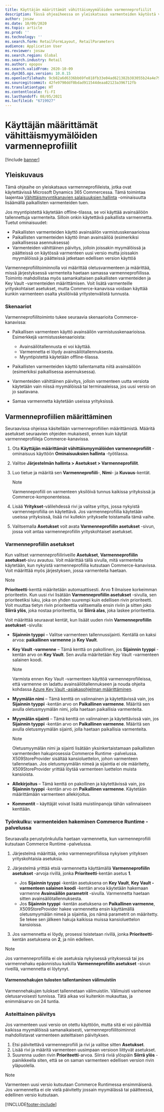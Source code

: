 ```yaml
---
title: Käyttäjän määrittämät vähittäismyymälöiden varmenneprofiilit
description: Tässä ohjeaiheessa on yleiskatsaus varmenteiden käytöstä vähittäismyymälöissä.
author: josaw
ms.date: 10/09/2020
ms.topic: article
ms.prod: ''
ms.technology: ''
ms.search.form: RetailFormLayout, RetailParameters
audience: Application User
ms.reviewer: josaw
ms.search.region: Global
ms.search.industry: Retail
ms.author: epopov
ms.search.validFrom: 2020-10-09
ms.dyn365.ops.version: 10.0.15
ms.openlocfilehash: 9cb82a6d6336bb69fe818fb33e04ad621382b383055b24a4e79eee5ddff217ac
ms.sourcegitcommit: 42fe9790ddf0bdad911544deaa82123a396712fb
ms.translationtype: HT
ms.contentlocale: fi-FI
ms.lasthandoff: 08/05/2021
ms.locfileid: "6719927"
---
```

# <a name="user-defined-certificate-profiles-for-retail-stores"></a>Käyttäjän määrittämät vähittäismyymälöiden varmenneprofiilit

[!include [banner](../includes/banner.md)]


## <a name="overview"></a>Yleiskuvaus

Tämä ohjeaihe on yleiskatsaus varmenneprofiileista, jotka ovat käytettävissä Microsoft Dynamics 365 Commercessa. Tämä toimintaa laajentaa [Vähittäismyyntikanavien salaisuuksien hallinta](../dev-itpro/manage-secrets.md) -ominaisuutta lisäämällä paikallisten varmenteiden tuen.

Jos myyntipistettä käytetään offline-tilassa, se voi käyttää avainsäilöön tallennettuja varmenteita. Silloin onkin käytettävä paikallista varmennetta. Tuetut ominaisuudet:

- Paikallisten varmenteiden käyttö avainsäilön varmistusskenaarioissa
- Paikallisten varmenteiden käyttö ilman avainsäilöä (esimerkiksi paikallisessa asennuksessa)
- Varmenteiden vähittäinen päivitys, jolloin joissakin myymälöissä ja päätteissä on käytössä varmenteen uusi versio mutta joissakin myymälöissä ja päätteissä jatketaan edellisen version käyttöä

Varmenneprofiilitoiminnolla voi määrittää oletusvarmenteen ja määrittää, missä järjestyksessä varmenteita haetaan samassa varmenneprofiilissa. Toiminto mahdollistaa myös samankaltaisen paikallisten varmenteiden ja Key Vault -varmenteiden määrittämisen. Voit lisätä varmenteille yrityskohtaiset asetukset, mutta Commerce-kanavissa voidaan käyttää kunkin varmenteen osalta yksilöivää yritystenvälistä tunnusta.

### <a name="scenarios"></a>Skenaariot

Varmenneprofiilitoiminto tukee seuraavia skenaarioita Commerce-kanavissa:

- Paikallisen varmenteen käyttö avainsäilön varmistusskenaarioissa. Esimerkkejä varmistusskenaarioista:

    - Avainsäilötallennusta ei voi käyttää.
    - Varmennetta ei löydy avainsäilötallennuksesta.
    - Myyntipistettä käytetään offline-tilassa.

- Paikallisten varmenteiden käyttö tallentamatta niitä avainsäilöön (esimerkiksi paikallisessa asennuksessa).
- Varmenteiden vähittäinen päivitys, jolloin varmenteen uutta versiota käytetään vain niissä myymälöissä tai terminaaleissa, jos uusi versio on jo saatavana.
- Samaa varmennetta käytetään useissa yrityksissä.

## <a name="set-up-certificate-profiles"></a>Varmenneprofiilien määrittäminen

Seuraavissa ohjeissa käsitellään varmenneprofiilien määrittämistä. Määritä asetukset seuraavien ohjeiden mukaisesti, ennen kuin käytät varmenneprofiileja Commerce-kanavissa.

1. Ota **Käyttäjän määrittämät vähittäismyymälöiden varmenneprofiilit** -ominaisuus käyttöön **Ominaisuuksien hallinta** -työtilassa.
2. Valitse **Järjestelmän hallinta \> Asetukset \> Varmenneprofiilit**.
3. Luo tietue ja määritä sen **Varmenneprofiili**-, **Nimi**- ja **Kuvaus**-kentät.

    > [!NOTE]
    > Varmenneprofiili on varmenteen yksilöivä tunnus kaikissa yrityksissä ja Commerce-komponenteissa.

3. Lisää **Yritykset**-välilehdessä rivi ja valitse yritys, jossa nykyistä varmenneprofiilia on käytettävä. Jos varmenneprofiilia käytetään useissa yrityksissä, lisää rivi kullekin yritykselle toistamalla tämä vaihe.
4. Valitsemalla **Asetukset** voit avata **Varmenneprofiilin asetukset** -sivun, jossa voit antaa varmenneprofiilin yrityskohtaiset asetukset.

### <a name="certificate-profile-settings"></a>Varmenneprofiilin asetukset

Kun valitset varmenneprofiiliriveille **Asetukset**, **Varmenneprofiilin asetukset**-sivu avautuu. Voit määrittää tällä sivulla, mitä varmenteita käytetään, kun nykyistä varmenneprofiilia kutsutaan Commerce-kanavissa. Voit määrittää myös järjestyksen, jossa varmenteita haetaan.

> [!NOTE]
> **Prioriteetti**-kenttä määritetään automaattisesti. Arvo **1** ilmaisee korkeimman prioriteetin. Kun uusi rivi lisätään **Varmenneprofiilin asetukset** -sivulla, sen prioriteetiksi luku, joka on yhden suurempi kuin edellisen rivin prioriteetti. Voit muuttaa tietyn rivin prioriteettia valitsemalla ensin riviin ja sitten joko **Siirrä ylös**, joka nostaa prioriteettia, tai **Siirrä alas**, joka laskee prioriteettia.

Voit määrittää seuraavat kentät, kun lisäät uuden rivin **Varmenneprofiilin asetukset** -sivulla:

- **Sijainnin tyyppi** – Valitse varmenteen tallennussijainti. Kentällä on kaksi arvoa: **paikallinen varmenne** ja **Key Vault**.
- **Key Vault -varmenne** – Tämä kenttä on pakollinen, jos **Sijainnin tyyppi** -kentän arvo on **Key Vault**. Sen avulla määritetään Key Vault -varmenteen salainen koodi.

    > [!NOTE]
    > Varmista ennen Key Vault -varmenteen käyttöä varmenneprofiileissa, että varmenne on ladattu avainsäilötallennukseen ja nouda ohjeita kohdassa [Azure Key Vault -asiakasohjelman määrittäminen](../../finance/localizations/setting-up-azure-key-vault-client.md).

- **Myymälän nimi** – Tämä kenttä on valinnainen ja käytettävissä vain, jos **Sijainnin tyyppi** -kentän arvo on **Paikallinen varmenne**. Määritä sen avulla oletusmyymälän nimi, jolla haetaan paikallisia varmenteita.
- **Myymälän sijainti** – Tämä kenttä on valinnainen ja käytettävissä vain, jos **Sijainnin tyyppi** -kentän arvo on **Paikallinen varmenne**. Määritä sen avulla oletusmyymälän sijainti, jolla haetaan paikallisia varmenteita.

    > [!NOTE]
    > Oletusmyymälän nimi ja sijainti lisätään yksinkertaistamaan paikallisten varmenteiden hakuprosessia Commerce Runtime -palvelussa. X509StoreProvider sisältää kansioluettelon, johon varmenteen tallennetaan. Jos oletusmyymälän nimeä ja sijaintia ei ole määritetty, X509StoreProvider yrittää löytää varmenteen luettelon muista kansioista.

- **Allekirjoitus** – Tämä kenttä on pakollinen ja käytettävissä vain, jos **Sijainnin tyyppi** -kentän arvo on **Paikallinen varmenne**. Käytetään määrittämään varmenteen allekirjoitus.
- **Kommentit** – käyttäjät voivat lisätä muistiinpanoja tähän valinnaiseen kenttään.

### <a name="workflow-searching-certificates-in-the-commerce-runtime"></a>Työnkulku: varmenteiden hakeminen Commerce Runtime -palvelussa

Seuraavalla perustyönkululla haetaan varmennetta, kun varmenneprofiili kutsutaan Commerce Runtime -palvelussa.

1. Järjestelmä määrittää, onko varmenneprofiilissa nykyisen yrityksen yrityskohtaisia asetuksia.
1. Järjestelmä yrittää etsiä varmennetta käyttämällä **Varmenneprofiilin asetukset** -arvoja rivillä, jonka **Prioriteetti**-kentän asetus **1**.

    - Jos **Sijainnin tyyppi** -kentän asetuksena on **Key Vault**, **Key Vault -varmenteen salainen koodi** -kentän arvoa käytetään hakemaan varmenne **Avainsäilön parametrit** -sivulla. Varmennetta haetaan sitten avainsäilötallennuksesta.
    - Jos **Sijainnin tyyppi** -kentän asetuksena on **Paikallinen varmenne**, X509StoreProvider hakee varmennetta ensin käyttämällä oletusmyymälän nimeä ja sijaintia, jos nämä parametrit on määritetty. Se tekee sen jälkeen hakuja kaikissa muissa kansioluettelon kansioissa.

1. Jos varmennetta ei löydy, prosessi toistetaan rivillä, jonka **Prioriteetti**-kentän asetuksena on **2**, ja niin edelleen.

> [!NOTE]
> Jos varmenneprofiililla ei ole asetuksia nykyisessä yrityksessä tai jos varmennehaku epäonnistuu kaikilla **Varmenneprofiilin asetukset** -sivun riveillä, varmennetta ei löytynyt.

#### <a name="caching-the-results-of-certificate-searches"></a>Varmennehakujen tulosten tallentaminen välimuistiin

Varmennehakujen tulokset tallennetaan välimuistiin. Välimuisti vanhenee oletusarvoisesti tunnissa. Tätä aikaa voi kuitenkin mukauttaa, ja enimmäisarvo on 24 tuntia.

### <a name="gradual-update"></a>Asteittainen päivitys

Jos varmenteen uusi versio on otettu käyttöön, mutta sitä ei voi päivittää kaikissa myymälöissä samanaikaisesti, varmenneprofiilitoiminnot mahdollistavat varmenteen asteittaisen päivityksen.

1. Etsi päivitettävä varmenneprofiili ja rivi ja valitse sitten **Asetukset**.
1. Lisää rivi ja määritä varmenteen uusimpaan versioon liittyvät asetukset.
1. Suurenna uuden rivin **Prioriteetti**-arvoa. Siirrä riviä ylöspäin **Siirrä ylös** -painikkeella siten, että se on saman varmenteen edellisen version rivin yläpuolella.

> [!NOTE]
> Varmenteen uusi versio kutsutaan Commerce Runtimessa ensimmäisenä. Jos varmennetta ei ole vielä päivitetty jossain myymälässä tai päätteessä, edellinen versio kutsutaan.


[!INCLUDE[footer-include](../../includes/footer-banner.md)]
